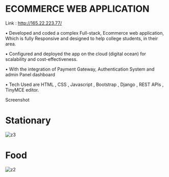 # ECOMMERCE WEB APPLICATION

Link : http://165.22.223.77/

• Developed and coded a complex Full-stack, Ecommerce web application,
Which is fully Responsive and designed to help college students, in their
area.

• Configured and deployed the app on the cloud (digital ocean) for scalability
and cost-effectiveness.

• With the integration of Payment Gateway, Authentication System and
admin Panel dashboard

• Tech Used are HTML , CSS , Javascript , Bootstrap , Django , REST APIs ,
TinyMCE editor.


Screenshot


 
 # Stationary 
 
![z3](https://user-images.githubusercontent.com/75197506/191010672-f67d6ae4-69b7-4666-9859-fa103c1bbf74.jpeg)

# Food

![z2](https://user-images.githubusercontent.com/75197506/191011449-93a1e983-846d-4e96-b1fa-285d1fe50937.jpeg)



